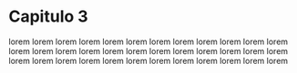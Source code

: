 # Capitulo 3

lorem lorem lorem lorem lorem lorem lorem lorem lorem lorem lorem lorem lorem lorem lorem lorem lorem lorem lorem lorem lorem lorem lorem lorem lorem lorem lorem lorem lorem lorem lorem lorem lorem lorem lorem lorem 